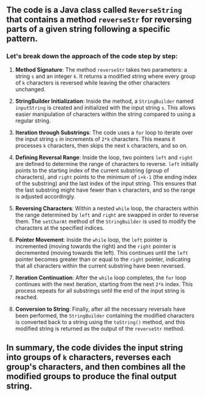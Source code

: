 ## The code is a Java class called `ReverseString` that contains a method `reverseStr` for reversing parts of a given string following a specific pattern. 
### Let's break down the approach of the code step by step:

1. **Method Signature**:
   The method `reverseStr` takes two parameters: a string `s` and an integer `k`. It returns a modified string where every group of `k` characters is reversed while leaving the other characters unchanged.

2. **StringBuilder Initialization**:
   Inside the method, a `StringBuilder` named `inputString` is created and initialized with the input string `s`. This allows easier manipulation of characters within the string compared to using a regular string.

3. **Iteration through Substrings**:
   The code uses a `for` loop to iterate over the input string `s` in increments of `2*k` characters. This means it processes `k` characters, then skips the next `k` characters, and so on.

4. **Defining Reversal Range**:
   Inside the loop, two pointers `left` and `right` are defined to determine the range of characters to reverse. `left` initially points to the starting index of the current substring (group of characters), and `right` points to the minimum of `i+k-1` (the ending index of the substring) and the last index of the input string. This ensures that the last substring might have fewer than `k` characters, and so the range is adjusted accordingly.

5. **Reversing Characters**:
   Within a nested `while` loop, the characters within the range determined by `left` and `right` are swapped in order to reverse them. The `setCharAt` method of the `StringBuilder` is used to modify the characters at the specified indices.

6. **Pointer Movement**:
   Inside the `while` loop, the `left` pointer is incremented (moving towards the right) and the `right` pointer is decremented (moving towards the left). This continues until the `left` pointer becomes greater than or equal to the `right` pointer, indicating that all characters within the current substring have been reversed.

7. **Iteration Continuation**:
   After the `while` loop completes, the `for` loop continues with the next iteration, starting from the next `2*k` index. This process repeats for all substrings until the end of the input string is reached.

8. **Conversion to String**:
   Finally, after all the necessary reversals have been performed, the `StringBuilder` containing the modified characters is converted back to a string using the `toString()` method, and this modified string is returned as the output of the `reverseStr` method.

## In summary, the code divides the input string into groups of `k` characters, reverses each group's characters, and then combines all the modified groups to produce the final output string.
